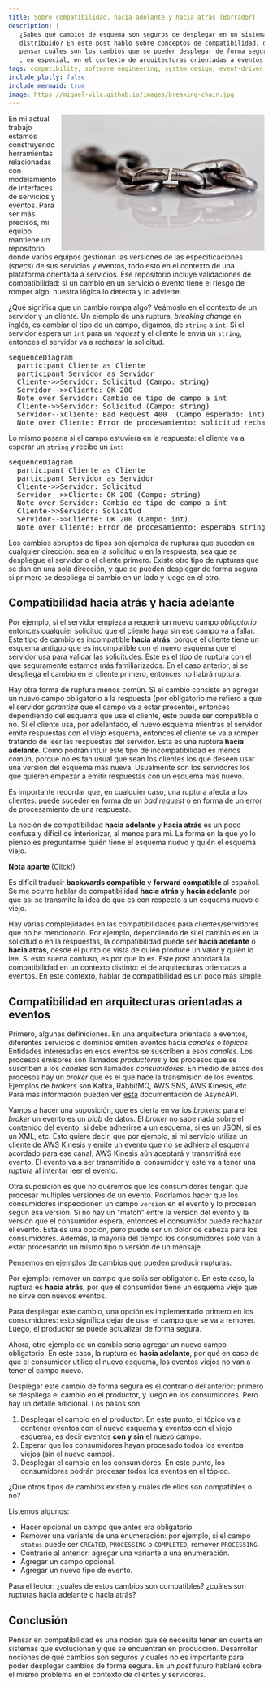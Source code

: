 ```yaml
---
title: Sobre compatibilidad, hacia adelante y hacia atrás [Borrador]
description: |
   ¿Sabes qué cambios de esquema son seguros de desplegar en un sistema 
   distribuido? En este post hablo sobre conceptos de compatibilidad, de cómo
   pensar cuáles son los cambios que se pueden desplegar de forma segura y
   , en especial, en el contexto de arquitecturas orientadas a eventos.
tags: compatibility, software engineering, system design, event-driven architecture
include_plotly: false
include_mermaid: true
image: https://miguel-vila.github.io/images/breaking-chain.jpg
---
```


<p class="image__article">
<img src="/images/breaking-chain.jpg" class="article-photo" style="float: right">
</p>

En mi actual trabajo estamos construyendo herramientas relacionadas
con modelamiento de interfaces de servicios y eventos. Para ser más precisos, mi
equipo mantiene un repositorio donde varios equipos gestionan las versiones de
las especificaciones (_specs_) de sus servicios y eventos, todo esto en el contexto
de una plataforma orientada a servicios. Ese repositorio incluye validaciones de
compatibilidad: si un cambio en un servicio o evento tiene el riesgo de romper
algo, nuestra lógica lo detecta y lo advierte.

¿Qué significa que un cambio rompa algo? Veámoslo en el contexto de un servidor
y un cliente. Un ejemplo de una ruptura, _breaking change_ en inglés, es cambiar
el tipo de un campo, digamos, de `string` a `int`. Si el servidor espera un
`int` para un _request_ y el cliente le envía un `string`, entonces el servidor va
a rechazar la solicitud. 

<pre class="mermaid">
sequenceDiagram
  participant Cliente as Cliente
  participant Servidor as Servidor
  Cliente->>Servidor: Solicitud (Campo: string)
  Servidor-->>Cliente: OK 200
  Note over Servidor: Cambio de tipo de campo a int
  Cliente->>Servidor: Solicitud (Campo: string)
  Servidor--xCliente: Bad Request 400  (Campo esperado: int)
  Note over Cliente: Error de procesamiento: solicitud rechazada
</pre>

Lo mismo pasaría si el campo estuviera en la respuesta:
el cliente va a esperar un `string` y recibe un `int`:

<pre class="mermaid">
sequenceDiagram
  participant Cliente as Cliente
  participant Servidor as Servidor
  Cliente->>Servidor: Solicitud
  Servidor-->>Cliente: OK 200 (Campo: string)
  Note over Servidor: Cambio de tipo de campo a int
  Cliente->>Servidor: Solicitud
  Servidor-->>Cliente: OK 200 (Campo: int)
  Note over Cliente: Error de procesamiento: esperaba string
</pre>

Los cambios abruptos de tipos son ejemplos de rupturas que suceden en cualquier dirección:
sea en la solicitud o en la respuesta, sea que se despliegue el servidor o el
cliente primero. Existe otro tipo de rupturas que se dan en una sola dirección,
y que se pueden desplegar de forma segura si primero se despliega el cambio en
un lado y luego en el otro.

## Compatibilidad hacia atrás y hacia adelante

Por ejemplo, si el servidor empieza a requerir un nuevo campo
_obligatorio_ entonces cualquier solicitud que el cliente haga sin ese campo va
a fallar. Este tipo de cambio es incompatible **hacia atrás**, porque el cliente
tiene un esquema antiguo que es incompatible con el nuevo esquema que el
servidor usa para validar las solicitudes. Este es el tipo de ruptura con el
que seguramente estamos más familiarizados. En el caso anterior, si se despliega
el cambio en el cliente primero, entonces no habrá ruptura.

Hay otra forma de ruptura menos común. Si el cambio consiste en agregar un
nuevo campo obligatorio a la respuesta (por obligatorio me refiero a que el servidor
_garantiza_ que el campo va a estar presente), entonces
dependiendo del esquema que use el cliente, este puede ser compatible o no. Si
el cliente usa, por adelantado, el nuevo esquema mientras el servidor emite
respuestas con el viejo esquema, entonces el cliente se va a romper tratando de
leer las respuestas del servidor. Esta es una ruptura **hacia adelante**. Como
podrán intuir este tipo de incompatibilidad es menos común, porque no es tan
usual que sean los clientes los que deseen usar una versión del esquema más
nueva. Usualmente son los servidores los que quieren empezar a emitir respuestas
con un esquema más nuevo.

Es importante recordar que, en cualquier caso, una ruptura afecta a los
clientes: puede suceder en forma de un _bad request_ o en forma de un error de
procesamiento de una respuesta.

La noción de compatibilidad **hacia adelante** y **hacia atrás** es un poco confusa
y difícil de interiorizar, al menos para mí. La forma en la que yo lo pienso es
preguntarme quién tiene el esquema nuevo y quién el esquema viejo.

<div class="note">
<p class="aside-header"><strong>Nota aparte</strong> <span class="clickable">(Click!)</span></p>

<div class="note-content">

Es difícil traducir **backwards compatible** y **forward compatible**
al español. Se me ocurre hablar de compatibilidad **hacia atrás** y
**hacia adelante** por que así se transmite la idea de que es con respecto a un
esquema nuevo o viejo.

</div>
</div>

Hay varias complejidades en las compatibilidades para clientes/servidores que no
he mencionado. Por ejemplo, dependiendo de si el cambio es en la solicitud o en
la respuestas, la compatibilidad puede ser **hacia adelante** o **hacia atrás**,
desde el punto de vista de quién produce un valor y quién lo lee. Si esto suena
confuso, es por que lo es. Este _post_ abordará la compatibilidad en un contexto
distinto: el de arquitecturas orientadas a eventos. En este contexto, hablar de
compatibilidad es un poco más simple.

## Compatibilidad en arquitecturas orientadas a eventos

Primero, algunas definiciones. En una arquitectura orientada a eventos, diferentes
servicios o dominios emiten eventos hacia _canales_ o _tópicos_. Entidades
interesadas en esos eventos se suscriben a esos _canales_. Los procesos emisores
son llamados _productores_ y los procesos que se suscriben a los _canales_ son
llamados _consumidores_. En medio de estos dos procesos hay un _broker_ que es
el que hace la transmisión de los eventos. Ejemplos de _brokers_ son Kafka,
RabbitMQ, AWS SNS, AWS Kinesis, etc. Para más información pueden ver
[esta](https://www.asyncapi.com/docs/tutorials/getting-started/event-driven-architectures)
documentación de AsyncAPI.

Vamos a hacer una suposición, que es cierta en varios _brokers_: para el _broker_
un evento es un _blob_ de datos. El _broker_ no sabe nada sobre el contenido del
evento, si debe adherirse a un esquema, si es un JSON, si es un XML, etc.
Esto quiere decir, que por ejemplo, si mi servicio utiliza un cliente de AWS
Kinesis y emite un evento que no se adhiere al esquema acordado para ese canal,
AWS Kinesis aún aceptará y transmitirá ese evento. El evento va a ser transmitido al
consumidor y este va a tener una ruptura al intentar leer el evento.

Otra suposición es que no queremos que los consumidores tengan que procesar
multiples versiones de un evento. Podríamos hacer que los consumidores inspeccionen
un campo `version` en el evento y lo procesen según esa versión. Si
no hay un "match" entre la versión del evento y la versión que el consumidor espera,
entonces el consumidor puede rechazar el evento. Esta es una opción, pero puede
ser un dolor de cabeza para los consumidores. Además, la mayoría del tiempo los
consumidores solo van a estar procesando un mismo tipo o versión de un mensaje.

Pensemos en ejemplos de cambios que pueden producir rupturas:

Por ejemplo: remover un campo que solía ser obligatorio. En este caso, la
ruptura es **hacia atrás**, por que el consumidor tiene un esquema viejo que
no sirve con nuevos eventos.

Para desplegar este cambio, una opción es implementarlo primero en los
consumidores: esto significa dejar de usar el campo que se va a remover. Luego,
el productor se puede actualizar de forma segura.

Ahora, otro ejemplo de un cambio sería agregar un nuevo campo obligatorio. En
este caso, la ruptura es **hacia adelante**, por qué en caso de que el consumidor
utilice el nuevo esquema, los eventos viejos no van a tener el campo nuevo.

Desplegar este cambio de forma segura es el contrario del anterior: primero se
despliega el cambio en el productor, y luego en los consumidores. Pero hay un
detalle adicional. Los pasos son:

1. Desplegar el cambio en el productor. En este punto, el tópico va a contener
   eventos con el nuevo esquema **y** eventos con el viejo esquema, es decir eventos
   **con y sin** el nuevo campo.
2. Esperar que los consumidores hayan procesado todos los eventos viejos (sin el
   nuevo campo).
3. Desplegar el cambio en los consumidores. En este punto, los consumidores
   podrán procesar todos los eventos en el tópico.

¿Qué otros tipos de cambios existen y cuáles de ellos son compatibles o no?

Listemos algunos:

- Hacer opcional un campo que antes era obligatorio
- Remover una variante de una enumeración: por ejemplo, si el campo `status` puede
  ser `CREATED`, `PROCESSING` o `COMPLETED`, remover `PROCESSING`.
- Contrario al anterior: agregar una variante a una enumeración.
- Agregar un campo opcional.
- Agregar un nuevo tipo de evento.

Para el lector: ¿cuáles de estos cambios son compatibles? ¿cuáles son rupturas
hacia adelante o hacia atrás?

## Conclusión

Pensar en compatibilidad es una noción que se necesita tener en cuenta en sistemas
que evolucionan y que se encuentran en producción. Desarrollar nociones de qué
cambios son seguros y cuales no es importante para poder desplegar cambios de
forma segura. En un _post_ futuro hablaré sobre el mismo problema en el contexto
de clientes y servidores.
